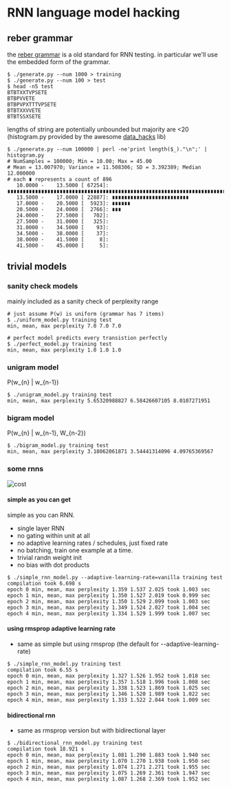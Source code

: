 # RNN language model hacking

## reber grammar

the [reber grammar](http://www.willamette.edu/~gorr/classes/cs449/reber.html) is a old standard 
for RNN testing. in particular we'll use the embedded form of the grammar.

```
$ ./generate.py --num 1000 > training
$ ./generate.py --num 100 > test
$ head -n5 test
BTBTXXTVPSETE
BTBPVVETE
BTBPVPXTTTVPSETE
BTBTXXVVETE
BTBTSSXSETE
```

lengths of string are potentially unbounded but majority are <20
(histogram.py provided by the awesome [data_hacks](https://github.com/bitly/data_hacks) lib)

```
$ ./generate.py --num 100000 | perl -ne'print length($_)."\n";' | histogram.py
# NumSamples = 100000; Min = 10.00; Max = 45.00
# Mean = 13.007970; Variance = 11.508306; SD = 3.392389; Median 12.000000
# each ∎ represents a count of 896
   10.0000 -    13.5000 [ 67254]: ∎∎∎∎∎∎∎∎∎∎∎∎∎∎∎∎∎∎∎∎∎∎∎∎∎∎∎∎∎∎∎∎∎∎∎∎∎∎∎∎∎∎∎∎∎∎∎∎∎∎∎∎∎∎∎∎∎∎∎∎∎∎∎∎∎∎∎∎∎∎∎∎∎∎∎
   13.5000 -    17.0000 [ 22887]: ∎∎∎∎∎∎∎∎∎∎∎∎∎∎∎∎∎∎∎∎∎∎∎∎∎
   17.0000 -    20.5000 [  5923]: ∎∎∎∎∎∎
   20.5000 -    24.0000 [  2766]: ∎∎∎
   24.0000 -    27.5000 [   702]: 
   27.5000 -    31.0000 [   325]: 
   31.0000 -    34.5000 [    93]: 
   34.5000 -    38.0000 [    37]: 
   38.0000 -    41.5000 [     8]: 
   41.5000 -    45.0000 [     5]: 
```

## trivial models

### sanity check models

mainly included as a sanity check of perplexity range

```
# just assume P(w) is uniform (grammar has 7 items)
$ ./uniform_model.py training test  
min, mean, max perplexity 7.0 7.0 7.0

# perfect model predicts every transistion perfectly
$ ./perfect_model.py training test  
min, mean, max perplexity 1.0 1.0 1.0
```

### unigram model

P(w_{n} | w_{n-1})

```
$ ./unigram_model.py training test
min, mean, max perplexity 5.65320988827 6.58426607105 8.0107271951
```

### bigram model

P(w_{n} | w_{n-1}, W_{n-2})

```
$ ./bigram_model.py training test
min, mean, max perplexity 3.18062061871 3.54441314096 4.09765369567
```

### some rnns

![cost](nplm/rnn_lm/cost.png?raw=true "cost")

#### simple as you can get

simple as you can RNN.

* single layer RNN
* no gating within unit at all
* no adaptive learning rates / schedules, just fixed rate
* no batching, train one example at a time.
* trivial randn weight init
* no bias with dot products

```
$ ./simple_rnn_model.py --adaptive-learning-rate=vanilla training test
compilation took 6.698 s
epoch 0 min, mean, max perplexity 1.359 1.537 2.025 took 1.003 sec
epoch 1 min, mean, max perplexity 1.350 1.527 2.019 took 0.999 sec
epoch 2 min, mean, max perplexity 1.350 1.529 2.099 took 1.003 sec
epoch 3 min, mean, max perplexity 1.349 1.524 2.027 took 1.004 sec
epoch 4 min, mean, max perplexity 1.334 1.529 1.999 took 1.007 sec
```

#### using rmsprop adaptive learning rate

* same as simple but using rmsprop (the default for --adaptive-learning-rate)

```
$ ./simple_rnn_model.py training test
compilation took 6.55 s
epoch 0 min, mean, max perplexity 1.327 1.526 1.952 took 1.018 sec
epoch 1 min, mean, max perplexity 1.357 1.518 1.996 took 1.008 sec
epoch 2 min, mean, max perplexity 1.338 1.523 1.869 took 1.025 sec
epoch 3 min, mean, max perplexity 1.346 1.520 1.989 took 1.022 sec
epoch 4 min, mean, max perplexity 1.333 1.522 2.044 took 1.009 sec
```

#### bidirectional rnn

* same as rmsprop version but with bidirectional layer

```
$ ./bidirectional_rnn_model.py training test
compilation took 18.921 s
epoch 0 min, mean, max perplexity 1.081 1.290 1.883 took 1.940 sec
epoch 1 min, mean, max perplexity 1.070 1.270 1.938 took 1.950 sec
epoch 2 min, mean, max perplexity 1.074 1.271 2.271 took 1.955 sec
epoch 3 min, mean, max perplexity 1.075 1.269 2.361 took 1.947 sec
epoch 4 min, mean, max perplexity 1.087 1.268 2.369 took 1.952 sec
```



